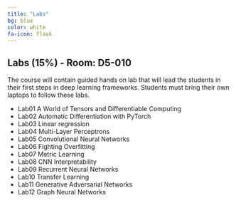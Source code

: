 ```yaml
---
title: "Labs"
bg: blue
color: white
fa-icon: flask
---
```


## Labs (15%) - Room: D5-010
The course will contain guided hands on lab that will lead the students in their first steps in deep learning frameworks. Students must bring their own laptops to follow these labs. 

* Lab01 A World of Tensors and Differentiable Computing 
* Lab02 Automatic Differentiation with PyTorch 
* Lab03 Linear regression 
* Lab04 Multi-Layer Perceptrons 
* Lab05 Convolutional Neural Networks 
* Lab06 Fighting Overfitting 
* Lab07 Metric Learning 
* Lab08 CNN Interpretability 
* Lab09 Recurrent Neural Networks
* Lab10 Transfer Learning
* Lab11 Generative Adversarial Networks 
* Lab12 Graph Neural Networks

[lab01]: https://github.com/telecombcn-dl/dlai-2019/blob/master/labs/dlai_2019_lab01_tensors_todo.ipynb
[lab02]: https://github.com/telecombcn-dl/dlai-2019/blob/master/labs/dlai_2019_lab02_backprop_todo.ipynb
[lab03]: https://github.com/telecombcn-dl/dlai-2019/blob/master/labs/dlai_2019_lab03_regressor_todo.ipynb
[lab04]: https://github.com/telecombcn-dl/dlai-2019/blob/master/labs/dlai_2019_lab04_mlp_todo.ipynb
[lab05]: https://github.com/telecombcn-dl/dlai-2019/blob/master/labs/dlai_2019_lab05_cnn_todo.ipynb
[lab06]: https://github.com/telecombcn-dl/dlai-2019/blob/master/labs/dlai_2019_lab06_overfitting_todo.ipynb
[lab07]: https://github.com/telecombcn-dl/dlai-2019/blob/master/labs/dlai_2019_lab07_interpretability_todo.ipynb
[lab08]: https://github.com/telecombcn-dl/dlai-2019/blob/master/labs/dlai_2019_lab08_rnn_todo.ipynb
[lab09]: https://github.com/telecombcn-dl/dlai-2019/blob/master/labs/dlai_2019_lab09_transfer_todo.ipynb
[lab10]: https://github.com/telecombcn-dl/dlai-2019/blob/master/labs/dlai_2019_lab10_gan_todo.ipynb
